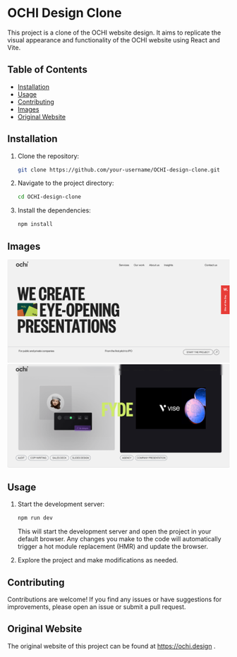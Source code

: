 # OCHI Design Clone

This project is a clone of the OCHI website design. It aims to replicate the visual appearance and functionality of the OCHI website using React and Vite.

## Table of Contents

- [Installation](#installation)
- [Usage](#usage)
- [Contributing](#contributing)
- [Images](#images)
- [Original Website](#original-website)

## Installation

1. Clone the repository:

   ```bash
   git clone https://github.com/your-username/OCHI-design-clone.git
   ```

2. Navigate to the project directory:

   ```bash
   cd OCHI-design-clone
   ```

3. Install the dependencies:

   ```bash
   npm install
   ```

## Images

![Alt Text](https://github.com/dinesh-saini814/OCHI-design-clone/blob/main/src/assets/screenshots/ochi.design1.png?raw=true)
![Alt Text](https://github.com/dinesh-saini814/OCHI-design-clone/blob/main/src/assets/screenshots/ochi.design2.png?raw=true)

## Usage

1. Start the development server:

   ```bash
   npm run dev
   ```

   This will start the development server and open the project in your default browser. Any changes you make to the code will automatically trigger a hot module replacement (HMR) and update the browser.

2. Explore the project and make modifications as needed.

## Contributing

Contributions are welcome! If you find any issues or have suggestions for improvements, please open an issue or submit a pull request.

## Original Website

The original website of this project can be found at https://ochi.design .
